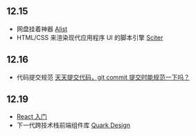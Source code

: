 ## 12.15

- 网盘挂着神器 [Alist](https://alist.nn.ci/zh/)
- HTML/CSS 来渲染现代应用程序 UI 的脚本引擎 [Sciter](https://sciter.com/)

## 12.16

- 代码提交规范 [天天提交代码，git commit 提交时能规范一下吗？](https://juejin.cn/post/7134487982597210120)

## 12.19

- [React 入门](https://developer.mozilla.org/zh-CN/docs/Learn/Tools_and_testing/Client-side_JavaScript_frameworks/React_getting_started)
- 下一代跨技术栈前端组件库 [Quark Design](https://quark-design.hellobike.com/#/)
